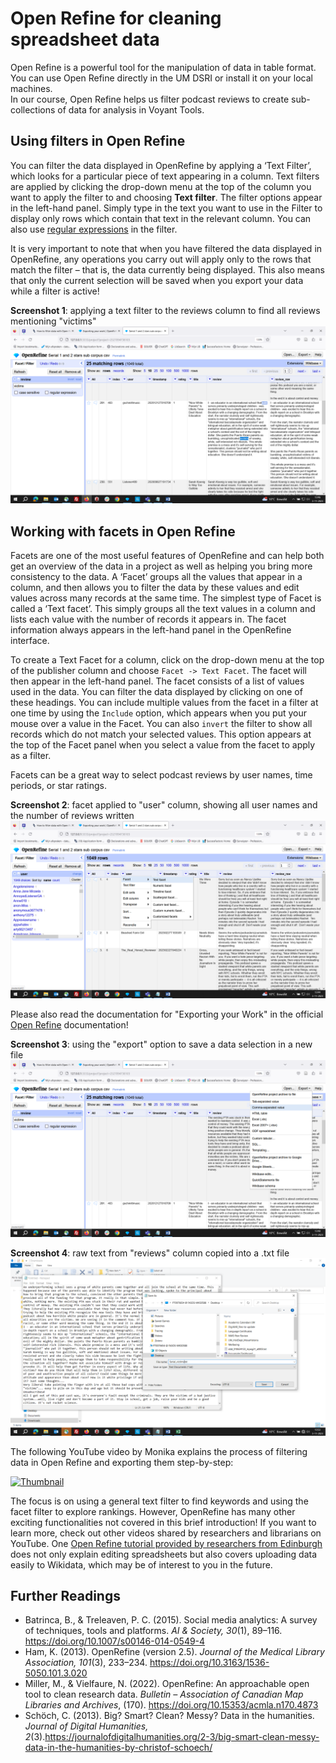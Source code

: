 # Open Refine for cleaning spreadsheet data

Open Refine is a powerful tool for the manipulation of data in table format. You can use Open Refine directly in the UM DSRI or install it on your local machines.  
In our course, Open Refine helps us filter podcast reviews to create sub-collections of data for analysis in Voyant Tools.

## Using filters in Open Refine

You can filter the data displayed in OpenRefine by applying a ‘Text Filter’, which looks for a particular piece of text appearing in a column. Text filters are applied by clicking the drop-down menu at the top of the column you want to apply the filter to and choosing **Text filter**. The filter options appear in the left-hand panel. Simply type in the text you want to use in the Filter to display only rows which contain that text in the relevant column. You can also use [regular expressions](https://librarycarpentry.github.io/lc-data-intro/04-regular-expressions) in the filter. 

It is very important to note that when you have filtered the data displayed in OpenRefine, any operations you carry out will apply only to the rows that match the filter – that is, the data currently being displayed. This also means that only the current selection will be saved when you export your data while a filter is active!

**Screenshot 1**: applying a text filter to the reviews column to find all reviews mentioning "victims"  
[![Screenshot 1](../screenshots_distant_reading/OpenRefine_filter.png)](../screenshots_distant_reading/OpenRefine_filter.png)

## Working with facets in Open Refine

Facets are one of the most useful features of OpenRefine and can help both get an overview of the data in a project as well as helping you bring more consistency to the data. A ‘Facet’ groups all the values that appear in a column, and then allows you to filter the data by these values and edit values across many records at the same time. The simplest type of Facet is called a ‘Text facet’. This simply groups all the text values in a column and lists each value with the number of records it appears in. The facet information always appears in the left-hand panel in the OpenRefine interface.

To create a Text Facet for a column, click on the drop-down menu at the top of the publisher column and choose `Facet -> Text Facet`. The facet will then appear in the left-hand panel. The facet consists of a list of values used in the data. You can filter the data displayed by clicking on one of these headings. You can include multiple values from the facet in a filter at one time by using the `Include` option, which appears when you put your mouse over a value in the Facet. You can also `invert` the filter to show all records which do not match your selected values. This option appears at the top of the Facet panel when you select a value from the facet to apply as a filter.

Facets can be a great way to select podcast reviews by user names, time periods, or star ratings.

**Screenshot 2**: facet applied to "user" column, showing all user names and the number of reviews written  
[![Screenshot 2](../screenshots_distant_reading/OpenRefine_textfacet.png)](https://github.com/MonikaBarget/distant-reading/tree/main/screenshots_distant_reading/OpenRefine_textfacet.png)

Please also read the documentation for "Exporting your Work" in the official [Open Refine](https://openrefine.org/docs/manual/exporting) documentation!

**Screenshot 3**: using the "export" option to save a data selection in a new file  
[![Screenshot 3](../screenshots_distant_reading/OpenRefine_export.png)](https://github.com/MonikaBarget/distant-reading/tree/main/screenshots_distant_reading/OpenRefine_export.png)

**Screenshot 4**: raw text from "reviews" column copied into a .txt file  
[![Screenshot 4](../screenshots_distant_reading/OpenRefine_saverawtext.png)](https://github.com/MonikaBarget/distant-reading/tree/main/screenshots_distant_reading/OpenRefine_saverawtext.png)

The following YouTube video by Monika explains the process of filtering data in Open Refine and exporting them step-by-step:

[![Thumbnail](https://img.youtube.com/vi/oMWIUf5_9jM/maxresdefault.jpg)](https://youtu.be/oMWIUf5_9jM?si=ibxc2zxcn335uGOo)

The focus is on using a general text filter to find keywords and using the facet filter to explore rankings. However, OpenRefine has many other
exciting functionalities not covered in this brief introduction! If you want to learn more, check out other videos shared by researchers and librarians on YouTube. One [Open Refine tutorial provided by researchers from Edinburgh](https://www.youtube.com/watch?v=wfS1qTKFQoI) does not only explain editing spreadsheets but also covers uploading data easily to Wikidata, which may be of interest to you in the future.

## Further Readings

- Batrinca, B., & Treleaven, P. C. (2015). Social media analytics: A survey of techniques, tools and platforms. *AI & Society, 30*(1), 89–116. https://doi.org/10.1007/s00146-014-0549-4
- Ham, K. (2013). OpenRefine (version 2.5). *Journal of the Medical Library Association, 101*(3), 233–234. https://doi.org/10.3163/1536-5050.101.3.020
- Miller, M., & Vielfaure, N. (2022). OpenRefine: An approachable open tool to clean research data. *Bulletin – Association of Canadian Map Libraries and Archives*, (170). https://doi.org/10.15353/acmla.n170.4873
- Schöch, C. (2013). Big? Smart? Clean? Messy? Data in the humanities. *Journal of Digital Humanities, 2*(3).https://journalofdigitalhumanities.org/2-3/big-smart-clean-messy-data-in-the-humanities-by-christof-schoech/


